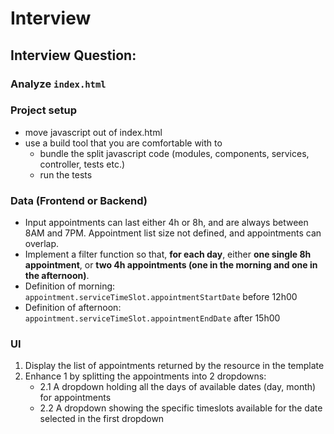 Interview
==============

## Interview Question:

### Analyze `index.html`

### Project setup
- move javascript out of index.html
- use a build tool that you are comfortable with to
  - bundle the split javascript code (modules, components, services, controller, tests etc.)  
  - run the tests 

### Data (Frontend or Backend)

- Input appointments can last either 4h or 8h, and are always between 8AM and 7PM. Appointment list size not defined, and appointments can overlap.
- Implement a filter function so that, **for each day**, either **one single 8h appointment**, or **two 4h appointments (one in the morning and one in the afternoon)**.
- Definition of morning: `appointment.serviceTimeSlot.appointmentStartDate` before 12h00
- Definition of afternoon: `appointment.serviceTimeSlot.appointmentEndDate` after 15h00


### UI

 1. Display the list of appointments returned by the resource in the template
 2. Enhance 1 by splitting the appointments into 2 dropdowns:
     - 2.1 A dropdown holding all the days of available dates (day, month) for appointments
     - 2.2 A dropdown showing the specific timeslots available for the date selected in the first dropdown